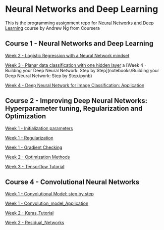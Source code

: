 # Neural Networks and Deep Learning

This is the programming assignment repo for [Neural Networks and Deep Learning](https://www.coursera.org/learn/neural-networks-deep-learning) course by Andrew Ng from Coursera

## Course 1 - Neural Networks and Deep Learning
[Week 2 - Logistic Regression with a Neural Network mindset](notebooks/Logistic_Regression_with_a_Neural_Network_mindset.ipynb)

[Week 3 - Planar data classification with one hidden layer](notebooks/Planar_data_classification_with_onehidden_layer.ipynb)
a
[Week 4 - Building your Deep Neural Network: Step by Step](notebooks/Building your Deep Neural Network: Step by Step.ipynb)

[Week 4 - Deep Neural Network for Image Classification: Application](notebooks/Deep+Neural+Network+-+Application.ipynb)


## Course 2 - Improving Deep Neural Networks: Hyperparameter tuning, Regularization and Optimization
[Week 1 - Initialization parameters](notebooks/Initialization.ipynb)

[Week 1 - Regularization](notebooks/Regularization_v2a.ipynb)

[Week 1 - Gradient Checking](notebooks/Gradient+Checking+v1.ipynb)

[Week 2 - Optimization Methods](notebooks/Optimization_methods_v1b.ipynb)

[Week 3 - Tensorflow Tutorial](notebooks/TensorFlow_Tutorial_v3b.ipynb)

## Course 4 - Convolutional Neural Networks
[Week 1 - Convolutional Model: step by step](notebooks/Convolution_model_Step_by_Step_v2a.ipynb)

[Week 1 - Convolution_model_Application](notebooks/Convolution_model_Application_v1a.ipynb)

[Week 2 - Keras_Tutorial](notebooks/Keras_Tutorial_v2a.ipynb)

[Week 2 - Residual_Networks](notebooks/Residual_Networks_v2a.ipynb)
